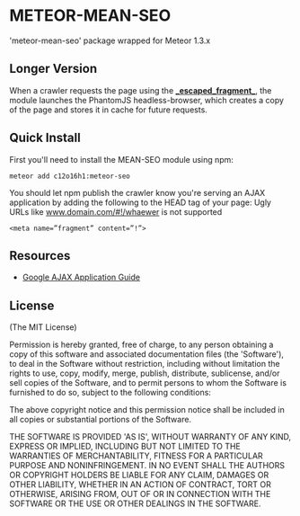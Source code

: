 # METEOR-MEAN-SEO
'meteor-mean-seo' package wrapped for Meteor 1.3.x 

## Longer Version

When a crawler requests the page using the [**\_escaped\_fragment\_**](https://developers.google.com/webmasters/ajax-crawling/docs/specification), the module launches the PhantomJS headless-browser, which creates a copy of the page and stores it in cache for future requests. 

## Quick Install
First you'll need to install the MEAN-SEO module using npm:

	meteor add c12o16h1:meteor-seo


You should let npm publish the crawler know you're serving an AJAX application by adding the following to the HEAD tag of your page: Ugly URLs like www.domain.com/#!/whaewer is not supported

	<meta name=”fragment” content=”!”>

## Resources
  - [Google AJAX Application Guide](https://developers.google.com/webmasters/ajax-crawling/docs/specification)


## License
(The MIT License)

Permission is hereby granted, free of charge, to any person obtaining
a copy of this software and associated documentation files (the
'Software'), to deal in the Software without restriction, including
without limitation the rights to use, copy, modify, merge, publish,
distribute, sublicense, and/or sell copies of the Software, and to
permit persons to whom the Software is furnished to do so, subject to
the following conditions:

The above copyright notice and this permission notice shall be
included in all copies or substantial portions of the Software.

THE SOFTWARE IS PROVIDED 'AS IS', WITHOUT WARRANTY OF ANY KIND,
EXPRESS OR IMPLIED, INCLUDING BUT NOT LIMITED TO THE WARRANTIES OF
MERCHANTABILITY, FITNESS FOR A PARTICULAR PURPOSE AND NONINFRINGEMENT.
IN NO EVENT SHALL THE AUTHORS OR COPYRIGHT HOLDERS BE LIABLE FOR ANY
CLAIM, DAMAGES OR OTHER LIABILITY, WHETHER IN AN ACTION OF CONTRACT,
TORT OR OTHERWISE, ARISING FROM, OUT OF OR IN CONNECTION WITH THE
SOFTWARE OR THE USE OR OTHER DEALINGS IN THE SOFTWARE.

